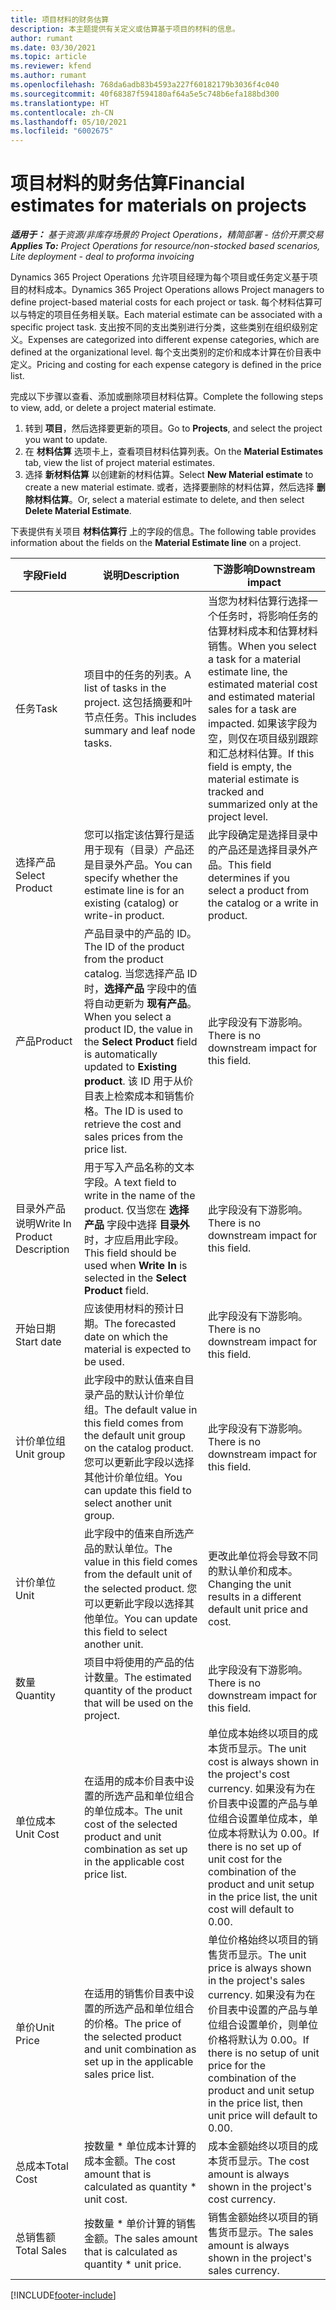 ```yaml
---
title: 项目材料的财务估算
description: 本主题提供有关定义或估算基于项目的材料的信息。
author: rumant
ms.date: 03/30/2021
ms.topic: article
ms.reviewer: kfend
ms.author: rumant
ms.openlocfilehash: 768da6adb83b4593a227f60182179b3036f4c040
ms.sourcegitcommit: 40f68387f594180af64a5e5c748b6efa188bd300
ms.translationtype: HT
ms.contentlocale: zh-CN
ms.lasthandoff: 05/10/2021
ms.locfileid: "6002675"
---
```

# <a name="financial-estimates-for-materials-on-projects"></a><span data-ttu-id="bc58f-103">项目材料的财务估算</span><span class="sxs-lookup"><span data-stu-id="bc58f-103">Financial estimates for materials on projects</span></span>

<span data-ttu-id="bc58f-104">_**适用于：** 基于资源/非库存场景的 Project Operations，精简部署 - 估价开票交易_</span><span class="sxs-lookup"><span data-stu-id="bc58f-104">_**Applies To:** Project Operations for resource/non-stocked based scenarios, Lite deployment - deal to proforma invoicing_</span></span>

<span data-ttu-id="bc58f-105">Dynamics 365 Project Operations 允许项目经理为每个项目或任务定义基于项目的材料成本。</span><span class="sxs-lookup"><span data-stu-id="bc58f-105">Dynamics 365 Project Operations allows Project managers to define project-based material costs for each project or task.</span></span> <span data-ttu-id="bc58f-106">每个材料估算可以与特定的项目任务相关联。</span><span class="sxs-lookup"><span data-stu-id="bc58f-106">Each material estimate can be associated with a specific project task.</span></span> <span data-ttu-id="bc58f-107">支出按不同的支出类别进行分类，这些类别在组织级别定义。</span><span class="sxs-lookup"><span data-stu-id="bc58f-107">Expenses are categorized into different expense categories, which are defined at the organizational level.</span></span> <span data-ttu-id="bc58f-108">每个支出类别的定价和成本计算在价目表中定义。</span><span class="sxs-lookup"><span data-stu-id="bc58f-108">Pricing and costing for each expense category is defined in the price list.</span></span> 

<span data-ttu-id="bc58f-109">完成以下步骤以查看、添加或删除项目材料估算。</span><span class="sxs-lookup"><span data-stu-id="bc58f-109">Complete the following steps to view, add, or delete a project material estimate.</span></span>

1. <span data-ttu-id="bc58f-110">转到 **项目**，然后选择要更新的项目。</span><span class="sxs-lookup"><span data-stu-id="bc58f-110">Go to **Projects**, and select the project you want to update.</span></span>
2. <span data-ttu-id="bc58f-111">在 **材料估算** 选项卡上，查看项目材料估算列表。</span><span class="sxs-lookup"><span data-stu-id="bc58f-111">On the **Material Estimates** tab, view the list of project material estimates.</span></span>
3. <span data-ttu-id="bc58f-112">选择 **新材料估算** 以创建新的材料估算。</span><span class="sxs-lookup"><span data-stu-id="bc58f-112">Select **New Material estimate** to create a new material estimate.</span></span> <span data-ttu-id="bc58f-113">或者，选择要删除的材料估算，然后选择 **删除材料估算**。</span><span class="sxs-lookup"><span data-stu-id="bc58f-113">Or, select a material estimate to delete, and then select **Delete Material Estimate**.</span></span>

<span data-ttu-id="bc58f-114">下表提供有关项目 **材料估算行** 上的字段的信息。</span><span class="sxs-lookup"><span data-stu-id="bc58f-114">The following table provides information about the fields on the **Material Estimate line** on a project.</span></span> 

| <span data-ttu-id="bc58f-115">**字段**</span><span class="sxs-lookup"><span data-stu-id="bc58f-115">**Field**</span></span> | <span data-ttu-id="bc58f-116">**说明**</span><span class="sxs-lookup"><span data-stu-id="bc58f-116">**Description**</span></span> | <span data-ttu-id="bc58f-117">**下游影响**</span><span class="sxs-lookup"><span data-stu-id="bc58f-117">**Downstream impact**</span></span> |
| --- | --- | --- |
| <span data-ttu-id="bc58f-118">任务</span><span class="sxs-lookup"><span data-stu-id="bc58f-118">Task</span></span> | <span data-ttu-id="bc58f-119">项目中的任务的列表。</span><span class="sxs-lookup"><span data-stu-id="bc58f-119">A list of tasks in the project.</span></span> <span data-ttu-id="bc58f-120">这包括摘要和叶节点任务。</span><span class="sxs-lookup"><span data-stu-id="bc58f-120">This includes summary and leaf node tasks.</span></span> | <span data-ttu-id="bc58f-121">当您为材料估算行选择一个任务时，将影响任务的估算材料成本和估算材料销售。</span><span class="sxs-lookup"><span data-stu-id="bc58f-121">When you select a task for a material estimate line, the estimated material cost and estimated material sales for a task are impacted.</span></span> <span data-ttu-id="bc58f-122">如果该字段为空，则仅在项目级别跟踪和汇总材料估算。</span><span class="sxs-lookup"><span data-stu-id="bc58f-122">If this field is empty, the material estimate is tracked and summarized only at the project level.</span></span> |
| <span data-ttu-id="bc58f-123">选择产品</span><span class="sxs-lookup"><span data-stu-id="bc58f-123">Select Product</span></span> |  <span data-ttu-id="bc58f-124">您可以指定该估算行是适用于现有（目录）产品还是目录外产品。</span><span class="sxs-lookup"><span data-stu-id="bc58f-124">You can specify whether the estimate line is for an existing (catalog) or write-in product.</span></span> | <span data-ttu-id="bc58f-125">此字段确定是选择目录中的产品还是选择目录外产品。</span><span class="sxs-lookup"><span data-stu-id="bc58f-125">This field determines if you select a product from the catalog or a write in product.</span></span> |
| <span data-ttu-id="bc58f-126">产品</span><span class="sxs-lookup"><span data-stu-id="bc58f-126">Product</span></span> | <span data-ttu-id="bc58f-127">产品目录中的产品的 ID。</span><span class="sxs-lookup"><span data-stu-id="bc58f-127">The ID of the product from the product catalog.</span></span> <span data-ttu-id="bc58f-128">当您选择产品 ID 时，**选择产品** 字段中的值将自动更新为 **现有产品**。</span><span class="sxs-lookup"><span data-stu-id="bc58f-128">When you select a product ID, the value in the **Select Product** field is automatically updated to **Existing product**.</span></span> <span data-ttu-id="bc58f-129">该 ID 用于从价目表上检索成本和销售价格。</span><span class="sxs-lookup"><span data-stu-id="bc58f-129">The ID is used to retrieve the cost and sales prices from the price list.</span></span> | <span data-ttu-id="bc58f-130">此字段没有下游影响。</span><span class="sxs-lookup"><span data-stu-id="bc58f-130">There is no downstream impact for this field.</span></span> |
| <span data-ttu-id="bc58f-131">目录外产品说明</span><span class="sxs-lookup"><span data-stu-id="bc58f-131">Write In Product Description</span></span> | <span data-ttu-id="bc58f-132">用于写入产品名称的文本字段。</span><span class="sxs-lookup"><span data-stu-id="bc58f-132">A text field to write in the name of the product.</span></span> <span data-ttu-id="bc58f-133">仅当您在 **选择产品** 字段中选择 **目录外** 时，才应启用此字段。</span><span class="sxs-lookup"><span data-stu-id="bc58f-133">This field should be used when **Write In** is selected in the **Select Product** field.</span></span>| <span data-ttu-id="bc58f-134">此字段没有下游影响。</span><span class="sxs-lookup"><span data-stu-id="bc58f-134">There is no downstream impact for this field.</span></span> |
| <span data-ttu-id="bc58f-135">开始日期</span><span class="sxs-lookup"><span data-stu-id="bc58f-135">Start date</span></span> | <span data-ttu-id="bc58f-136">应该使用材料的预计日期。</span><span class="sxs-lookup"><span data-stu-id="bc58f-136">The forecasted date on which the material is expected to be used.</span></span> | <span data-ttu-id="bc58f-137">此字段没有下游影响。</span><span class="sxs-lookup"><span data-stu-id="bc58f-137">There is no downstream impact for this field.</span></span> |
| <span data-ttu-id="bc58f-138">计价单位组</span><span class="sxs-lookup"><span data-stu-id="bc58f-138">Unit group</span></span> | <span data-ttu-id="bc58f-139">此字段中的默认值来自目录产品的默认计价单位组。</span><span class="sxs-lookup"><span data-stu-id="bc58f-139">The default value in this field comes from the default unit group on the catalog product.</span></span> <span data-ttu-id="bc58f-140">您可以更新此字段以选择其他计价单位组。</span><span class="sxs-lookup"><span data-stu-id="bc58f-140">You can update this field to select another unit group.</span></span> | <span data-ttu-id="bc58f-141">此字段没有下游影响。</span><span class="sxs-lookup"><span data-stu-id="bc58f-141">There is no downstream impact for this field.</span></span> |
| <span data-ttu-id="bc58f-142">计价单位</span><span class="sxs-lookup"><span data-stu-id="bc58f-142">Unit</span></span> | <span data-ttu-id="bc58f-143">此字段中的值来自所选产品的默认单位。</span><span class="sxs-lookup"><span data-stu-id="bc58f-143">The value in this field comes from the default unit of the selected product.</span></span> <span data-ttu-id="bc58f-144">您可以更新此字段以选择其他单位。</span><span class="sxs-lookup"><span data-stu-id="bc58f-144">You can update this field to select another unit.</span></span> | <span data-ttu-id="bc58f-145">更改此单位将会导致不同的默认单价和成本。</span><span class="sxs-lookup"><span data-stu-id="bc58f-145">Changing the unit results in a different default unit price and cost.</span></span> |
| <span data-ttu-id="bc58f-146">数量</span><span class="sxs-lookup"><span data-stu-id="bc58f-146">Quantity</span></span> | <span data-ttu-id="bc58f-147">项目中将使用的产品的估计数量。</span><span class="sxs-lookup"><span data-stu-id="bc58f-147">The estimated quantity of the product that will be used on the project.</span></span> | <span data-ttu-id="bc58f-148">此字段没有下游影响。</span><span class="sxs-lookup"><span data-stu-id="bc58f-148">There is no downstream impact for this field.</span></span> |
| <span data-ttu-id="bc58f-149">单位成本</span><span class="sxs-lookup"><span data-stu-id="bc58f-149">Unit Cost</span></span> | <span data-ttu-id="bc58f-150">在适用的成本价目表中设置的所选产品和单位组合的单位成本。</span><span class="sxs-lookup"><span data-stu-id="bc58f-150">The unit cost of the selected product and unit combination as set up in the applicable cost price list.</span></span> | <span data-ttu-id="bc58f-151">单位成本始终以项目的成本货币显示。</span><span class="sxs-lookup"><span data-stu-id="bc58f-151">The unit cost is always shown in the project's cost currency.</span></span> <span data-ttu-id="bc58f-152">如果没有为在价目表中设置的产品与单位组合设置单位成本，单位成本将默认为 0.00。</span><span class="sxs-lookup"><span data-stu-id="bc58f-152">If there is no set up of unit cost for the combination of the product and unit setup in the price list, the unit cost will default to 0.00.</span></span> |
| <span data-ttu-id="bc58f-153">单价</span><span class="sxs-lookup"><span data-stu-id="bc58f-153">Unit Price</span></span> | <span data-ttu-id="bc58f-154">在适用的销售价目表中设置的所选产品和单位组合的价格。</span><span class="sxs-lookup"><span data-stu-id="bc58f-154">The price of the selected product and unit combination as set up in the applicable sales price list.</span></span> | <span data-ttu-id="bc58f-155">单位价格始终以项目的销售货币显示。</span><span class="sxs-lookup"><span data-stu-id="bc58f-155">The unit price is always shown in the project's sales currency.</span></span> <span data-ttu-id="bc58f-156">如果没有为在价目表中设置的产品与单位组合设置单价，则单位价格将默认为 0.00。</span><span class="sxs-lookup"><span data-stu-id="bc58f-156">If there is no setup of unit price  for the combination of the product and unit setup in the price list, then unit price will default to 0.00.</span></span>|
| <span data-ttu-id="bc58f-157">总成本</span><span class="sxs-lookup"><span data-stu-id="bc58f-157">Total Cost</span></span> | <span data-ttu-id="bc58f-158">按数量 \* 单位成本计算的成本金额。</span><span class="sxs-lookup"><span data-stu-id="bc58f-158">The cost amount that is calculated as quantity \* unit cost.</span></span>| <span data-ttu-id="bc58f-159">成本金额始终以项目的成本货币显示。</span><span class="sxs-lookup"><span data-stu-id="bc58f-159">The cost amount is always shown in the project's cost currency.</span></span> |
| <span data-ttu-id="bc58f-160">总销售额</span><span class="sxs-lookup"><span data-stu-id="bc58f-160">Total Sales</span></span> | <span data-ttu-id="bc58f-161">按数量 \* 单价计算的销售金额。</span><span class="sxs-lookup"><span data-stu-id="bc58f-161">The sales amount that is calculated as quantity \* unit price.</span></span> | <span data-ttu-id="bc58f-162">销售金额始终以项目的销售货币显示。</span><span class="sxs-lookup"><span data-stu-id="bc58f-162">The sales amount is always shown in the project's sales currency.</span></span> |


[!INCLUDE[footer-include](../includes/footer-banner.md)]

